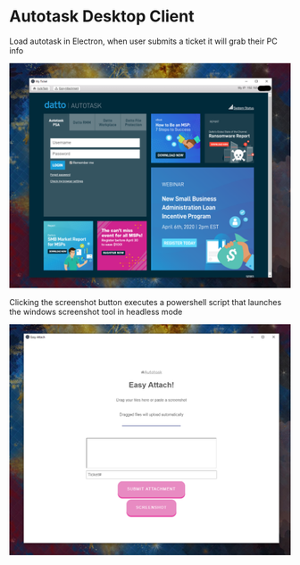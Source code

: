 # Autotask Desktop Client
 Load autotask in Electron, when user submits a ticket it will grab their PC info

![Image of App](https://github.com/r3d12/Autotask-Desktop-Client/blob/master/AutotaskDesktop.png)

Clicking the screenshot button executes a powershell script that launches the windows screenshot tool in headless mode

![Image of App](https://github.com/r3d12/Autotask-Desktop-Client/blob/master/AttachmentAPI.png)
